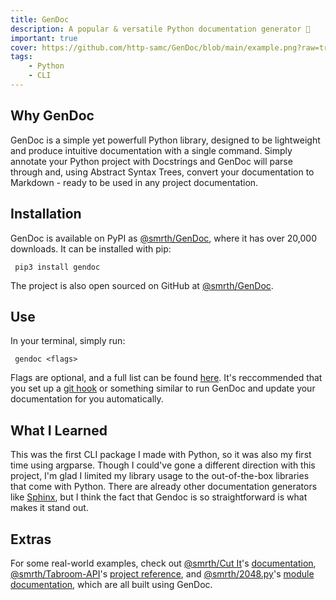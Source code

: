 ```yaml
---
title: GenDoc
description: A popular & versatile Python documentation generator 📖
important: true
cover: https://github.com/http-samc/GenDoc/blob/main/example.png?raw=true
tags:
    - Python
    - CLI
---
```


## Why GenDoc
GenDoc is a simple yet powerfull Python library, designed to be lightweight and produce intuitive documentation with a single command. Simply annotate your Python project with Docstrings and GenDoc will parse through and, using Abstract Syntax Trees, convert your documentation to Markdown - ready to be used in any project documentation.

## Installation
GenDoc is available on PyPI as [@smrth/GenDoc](https://pypi.org/project/GenDoc/), where it has over 20,000 downloads. It can be installed with pip:

` pip3 install gendoc`

The project is also open sourced on GitHub at [@smrth/GenDoc](https://github.com/http-samc/gendoc).

## Use
In your terminal, simply run:

` gendoc <flags>`

Flags are optional, and a full list can be found [here](https://github.com/http-samc/gendoc#you-can-also-use-any-of-the-following-flags-in-your-terminal-to-customize-your-output-optional). It's reccommended that you set up a [git hook](https://git-scm.com/book/en/v2/Customizing-Git-Git-Hooks) or something similar to run GenDoc and update your documentation for you automatically.

## What I Learned
This was the first CLI package I made with Python, so it was also my first time using argparse. Though I could've gone a different direction with this project, I'm glad I limited my library usage to the out-of-the-box libraries that come with Python. There are already other documentation generators like [Sphinx](https://www.sphinx-doc.org/en/master/), but I think the fact that Gendoc is so straightforward is what makes it stand out.

## Extras
For some real-world examples, check out [@smrth/Cut It](/projects/Cut-It)'s [documentation](https://github.com/http-samc/cut-it/blob/main/DOCS.md), [@smrth/Tabroom-API](/projects/Tabroom-API)'s [project reference](https://github.com/http-samc/tabroom-API/blob/main/DOCS.md), and [@smrth/2048.py](/projects/2048.py)'s [module documentation](https://github.com/http-samc/2048.py/blob/main/DOCS.md), which are all built using GenDoc.